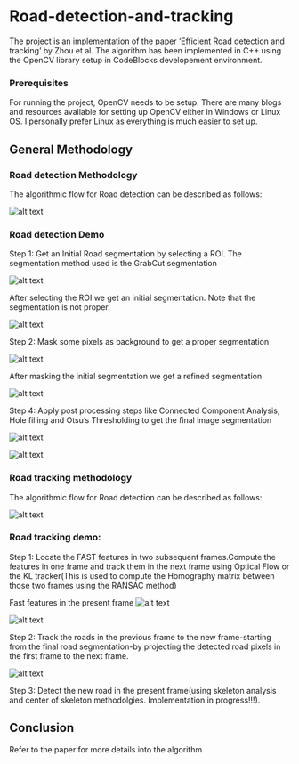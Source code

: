 ﻿# Road-detection-and-tracking
The project is an implementation of the paper ‘Efficient Road detection and tracking’ by Zhou et al. The algorithm has been implemented in C++ using the OpenCV library setup in CodeBlocks developement environment.

### Prerequisites

For running the project, OpenCV needs to be setup. There are many blogs and resources available for setting up OpenCV either in Windows or Linux OS. I personally prefer Linux as everything is much easier to set up.

## General Methodology

### Road detection Methodology

The algorithmic flow for Road detection can be described as follows:


![alt text](grabCut/screenshots/detection.png)

### Road detection Demo

Step 1: Get an Initial Road segmentation by selecting a ROI. The segmentation method used is the GrabCut segmentation


![alt text](grabCut/screenshots/roi.png)

After selecting the ROI we get an initial segmentation. Note that the segmentation is not proper.


![alt text](grabCut/screenshots/init_seg.png)


Step 2: Mask some pixels as background to get a proper segmentation


![alt text](grabCut/screenshots/mask.png)

After masking the initial segmentation we get a refined segmentation


![alt text](grabCut/screenshots/masked_seg.png)

Step 4: Apply post processing steps like Connected Component Analysis, Hole filling and Otsu’s Thresholding to get the final image segmentation


![alt text](grabCut/screenshots/cc.png "Connected Component Analysis of the segmented road region\n")


![alt text](grabCut/screenshots/final_seg.png "Final road segmentation after post processing\n")

### Road tracking methodology

The algorithmic flow for Road detection can be described as follows:


![alt text](grabCut/screenshots/tracking.png "Road tracking methodology")

### Road tracking demo:

Step 1: Locate the FAST features in two subsequent frames.Compute the features in one frame and track them in the next frame using Optical Flow or the KL tracker(This is used to compute the Homography matrix between those two frames using the RANSAC method)

Fast features in the present frame
![alt text](grabCut/screenshots/fast.png)


![alt text](grabCut/screenshots/fast_predicted.png "Features in the next frame using the Optical flow method")

Step 2: Track the roads in the previous frame to the new frame-starting from the final road segmentation-by projecting the detected road pixels in the first frame to the next frame.


![alt text](grabCut/screenshots/tracked_road.png "Projected road in the present and the next kth frame using Homography
transformation")


Step 3: Detect the new road in the present frame(using skeleton analysis and center of skeleton methodolgies. Implementation in progress!!!).

## Conclusion
Refer to the paper for more details into the algorithm
